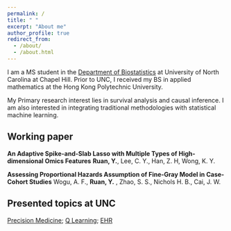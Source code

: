 ```yaml
---
permalink: /
title: " "
excerpt: "About me"
author_profile: true
redirect_from: 
  - /about/
  - /about.html
---
```


I am a MS student in the [Department of Biostatistics](https://sph.unc.edu/bios/biostatistics/) at University of North Carolina at Chapel Hill. Prior to UNC, I received my BS in applied mathematics at the Hong Kong Polytechnic University.

My Primary research interest lies in survival analysis and causal inference. I am also interested in integrating traditional methodologies with statistical machine learning.  



## Working paper

**An Adaptive Spike-and-Slab Lasso with Multiple Types of High-dimensional Omics Features**
**Ruan, Y.**, Lee, C. Y., Han, Z. H, Wong, K. Y.

**Assessing Proportional Hazards Assumption of Fine-Gray Model in Case-Cohort Studies**
Wogu, A. F., **Ruan, Y.** , Zhao, S. S., Nichols H. B., Cai, J. W.



## Presented topics at UNC

[Precision Medicine](/files/PHAIR_Precision_Medicine.pdf); [Q Learning](/files/PHAIR_Intro_Q_Learning.pdf); [EHR](/files/PHAIR_Intro_EHR.pdf)

 